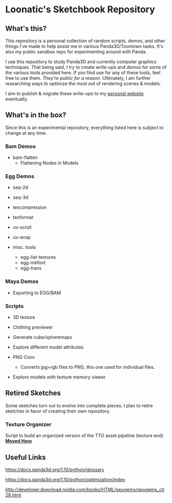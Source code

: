 # Loonatic's Sketchbook Repository

## What's this?

This repository is a personal collection of random scripts, demos, and other things I've made to help assist me in various Panda3D/Toontown tasks. It's also my public sandbox repo for experimenting around with Panda.

I use this repository to study Panda3D and currently computer graphics techniques. That being said, I try to create write-ups and demos for some of the various tools provided here. If you find use for any of these tools, feel free to use them. *They're public for a reason.* Ultimately, I am further researching ways to optimize the most out of rendering scenes & models.

I aim to publish & migrate these write-ups to my [personal website](https://loonatic.pro/courses) eventually.

## What's in the box?

Since this is an experimental repository, everything listed here is subject to change at any time.

### Bam Demos

* bam-flatten
    * Flattening Nodes in Models

### Egg Demos

* seq-2d

* seq-3d

* texcompression

* texformat

* uv-scroll

* uv-wrap

* misc. tools
    * egg-list-textures
    * egg-mkfont
    * egg-trans

### Maya Demos

* Exporting to EGG/BAM

### Scripts
* 3D texture

* Clothing previewer

* Generate cube/spheremaps

* Explore different model attributes

*  PNG Conv
    * Converts jpg+rgb files to PNG, this one used for individual files.

* Explore models with texture memory viewer



## Retired Sketches

Some sketches turn out to evolve into complete pieces. I plan to retire sketches in favor of creating their own repository.

### Texture Organizer
Script to build an organized version of the TTO asset pipeline (texture end)
[**Moved Here**](https://github.com/P3DCAT/SpotifyTextureOrganizer)


## Useful Links
https://docs.panda3d.org/1.10/python/glossary

https://docs.panda3d.org/1.10/python/optimization/index

http://developer.download.nvidia.com/books/HTML/gpugems/gpugems_ch28.html